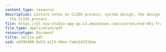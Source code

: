```yaml
---
content_type: resource
description: Lecture notes on CLIOS process, system design, the design aspects of
  the CLIOS process.
file: https://ol-ocw-studio-app-qa.s3.amazonaws.com/courses/esd-04j-frameworks-and-models-in-engineering-systems-engineering-system-design-spring-2007/a45964866a53a11346eefabe242319aa_lec11a.pdf
file_type: application/pdf
resourcetype: Document
title: lec11a.pdf
uid: a4596486-6a53-a113-46ee-fabe242319aa
---
```

